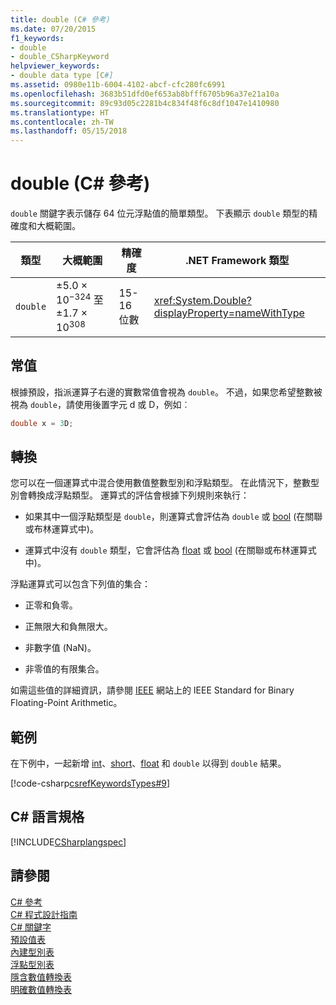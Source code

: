 ```yaml
---
title: double (C# 參考)
ms.date: 07/20/2015
f1_keywords:
- double
- double_CSharpKeyword
helpviewer_keywords:
- double data type [C#]
ms.assetid: 0980e11b-6004-4102-abcf-cfc280fc6991
ms.openlocfilehash: 3683b51dfd0ef653ab8bfff6705b96a37e21a10a
ms.sourcegitcommit: 89c93d05c2281b4c834f48f6c8df1047e1410980
ms.translationtype: HT
ms.contentlocale: zh-TW
ms.lasthandoff: 05/15/2018
---
```

# <a name="double-c-reference"></a>double (C# 參考)
`double` 關鍵字表示儲存 64 位元浮點值的簡單類型。 下表顯示 `double` 類型的精確度和大概範圍。  
  
|類型|大概範圍|精確度|.NET Framework 類型|  
|----------|-----------------------|---------------|-------------------------|  
|`double`|±5.0 × 10<sup>−324</sup> 至 ±1.7 × 10<sup>308</sup>|15-16 位數|<xref:System.Double?displayProperty=nameWithType>|  
  
## <a name="literals"></a>常值  
 根據預設，指派運算子右邊的實數常值會視為 `double`。 不過，如果您希望整數被視為 `double`，請使用後置字元 d 或 D，例如︰  
  
```csharp  
double x = 3D;  
```  
  
## <a name="conversions"></a>轉換  
 您可以在一個運算式中混合使用數值整數型別和浮點類型。 在此情況下，整數型別會轉換成浮點類型。 運算式的評估會根據下列規則來執行：  
  
-   如果其中一個浮點類型是 `double`，則運算式會評估為 `double` 或 [bool](../../../csharp/language-reference/keywords/bool.md) (在關聯或布林運算式中)。  
  
-   運算式中沒有 `double` 類型，它會評估為 [float](../../../csharp/language-reference/keywords/float.md) 或 [bool](../../../csharp/language-reference/keywords/bool.md) (在關聯或布林運算式中)。  
  
 浮點運算式可以包含下列值的集合：  
  
-   正零和負零。  
  
-   正無限大和負無限大。  
  
-   非數字值 (NaN)。  
  
-   非零值的有限集合。  
  
 如需這些值的詳細資訊，請參閱 [IEEE](http://www.ieee.org) 網站上的 IEEE Standard for Binary Floating-Point Arithmetic。  
  
## <a name="example"></a>範例  
 在下例中，一起新增 [int](../../../csharp/language-reference/keywords/int.md)、[short](../../../csharp/language-reference/keywords/short.md)、[float](../../../csharp/language-reference/keywords/float.md) 和 `double` 以得到 `double` 結果。  
  
 [!code-csharp[csrefKeywordsTypes#9](../../../csharp/language-reference/keywords/codesnippet/CSharp/double_1.cs)]  
  
## <a name="c-language-specification"></a>C# 語言規格  
 [!INCLUDE[CSharplangspec](~/includes/csharplangspec-md.md)]  
  
## <a name="see-also"></a>請參閱  
 [C# 參考](../../../csharp/language-reference/index.md)  
 [C# 程式設計指南](../../../csharp/programming-guide/index.md)  
 [C# 關鍵字](../../../csharp/language-reference/keywords/index.md)  
 [預設值表](../../../csharp/language-reference/keywords/default-values-table.md)  
 [內建型別表](../../../csharp/language-reference/keywords/built-in-types-table.md)  
 [浮點型別表](../../../csharp/language-reference/keywords/floating-point-types-table.md)  
 [隱含數值轉換表](../../../csharp/language-reference/keywords/implicit-numeric-conversions-table.md)  
 [明確數值轉換表](../../../csharp/language-reference/keywords/explicit-numeric-conversions-table.md)
